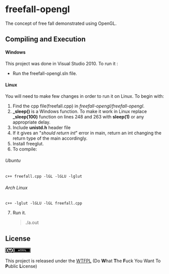 # freefall-opengl
The concept of free fall demonstrated using OpenGL.


## Compiling and Execution

#### Windows
This project was done in Visual Studio 2010. To run it :
 + Run the freefall-opengl.sln file.
 
#### Linux
You will need to make few changes in order to run it on Linux.
To begin with:
1. Find the cpp file(freefall.cpp) in *freefall-opengl/freefall-opengl*.
2. **_sleep()** is a Windows function. To make it work in Linux replace **_sleep(100)** function on lines 248 and 263 with **sleep(1)** or any appropriate delay.
3. Include **unistd.h** header file
4. If it gives an "*should return int*" error in main, return an int changing the return type of the main accordingly.
5. Install freeglut.
6. To compile:

###### Ubuntu
    c++ freefall.cpp -lGL -lGLU -lglut
###### Arch Linux
    c++ -lglut -lGLU -lGL freefall.cpp
7. Run it.
   > ./a.out

## License
![WTFPL](https://github.com/anaghadudihalli/freefall-opengl/blob/master/license.png)

This project is released under the [WTFPL](http://www.wtfpl.net/txt/copying/) (Do **W**hat **T**he **F**uck You Want To **P**ublic **L**icense)

